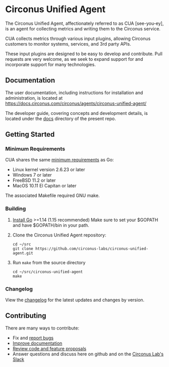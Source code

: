 # Circonus Unified Agent

The Circonus Unified Agent, affectionately referred to as CUA [see-you-ey], is an agent for collecting metrics and writing them to the Circonus service.

CUA collects metrics through various input plugins, allowing Circonus customers to monitor systems, services, and 3rd party APIs.

These input plugins are designed to be easy to develop and contribute. Pull requests are very welcome, as we seek to expand support for and incorporate support for many technologies.

## Documentation

The user documentation, including instructions for installation and administration, is located at https://docs.circonus.com/circonus/agents/circonus-unified-agent/

The developer guide, covering concepts and development details, is located under the [docs](/docs) directory of the present repo.

## Getting Started

### Minimum Requirements

CUA shares the same [minimum requirements](https://github.com/golang/go/wiki/MinimumRequirements) as Go:
- Linux kernel version 2.6.23 or later
- Windows 7 or later
- FreeBSD 11.2 or later
- MacOS 10.11 El Capitan or later

The associated Makefile required GNU make.

### Building

1. [Install Go](https://golang.org/doc/install) >=1.14 (1.15 recommended)
   Make sure to set your $GOPATH and have $GOPATH/bin in your path.

2. Clone the Circonus Unified Agent repository:
   ```
   cd ~/src
   git clone https://github.com/circonus-labs/circonus-unified-agent.git
   ```
3. Run `make` from the source directory
   ```
   cd ~/src/circonus-unified-agent
   make

### Changelog

View the [changelog](/CHANGELOG.md) for the latest updates and changes by
version.

## Contributing

There are many ways to contribute:
- Fix and [report bugs](https://github.com/circonus-labs/circonus-unified-agent/issues/new)
- [Improve documentation](https://github.com/circonus-labs/circonus-unified-agent/issues?q=is%3Aopen+label%3Adocumentation)
- [Review code and feature proposals](https://github.com/circonus-labs/circonus-unified-agent/pulls)
- Answer questions and discuss here on github and on the [Circonus Lab's Slack](http://slack.s.circonus.com/)
